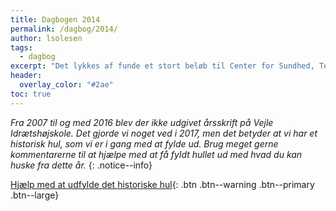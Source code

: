 ```yaml
---
title: Dagbogen 2014
permalink: /dagbog/2014/
author: lsolesen
tags:
  - dagbog
excerpt: "Det lykkes af funde et stort beløb til Center for Sundhed, Test og Læring - og vi forsøger at stable et projekt på benene med Hand The Ball, men det lykkes ikke at skaffe elever til linjen."
header:
  overlay_color: "#2ae"
toc: true
---
```


_Fra 2007 til og med 2016 blev der ikke udgivet årsskrift på Vejle Idrætshøjskole. Det gjorde vi noget ved i 2017, men det betyder at vi har et historisk hul, som vi er i gang med at fylde ud. Brug meget gerne kommentarerne til at hjælpe med at få fyldt hullet ud med hvad du kan huske fra dette år._
{: .notice--info}

[<i class='fas fa-question'></i> Hjælp med at udfylde det historiske hul](https://docs.google.com/document/d/18BHgR05heXWtUl_YC2vBZ6i5OZR5Kr9-r8AEKMyhcVc/edit?usp=sharing){: .btn .btn--warning .btn--primary .btn--large}
